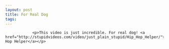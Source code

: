 ```yaml
---
layout: post
title: For Real Dog
tags:
---
```



                <p>This video is just incredible. For real dog! <a href="http://stupidvideos.com/video/just_plain_stupid/Hip_Hop_Helper/">Hip Hop Helper</a></p>
